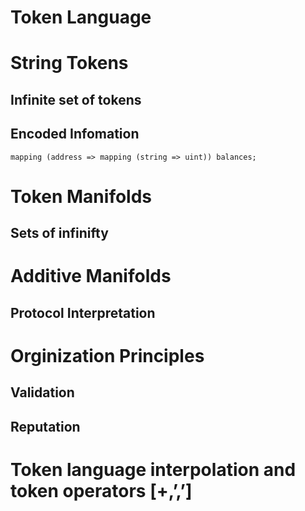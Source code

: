 # Token Language

# String Tokens
## Infinite set of tokens
## Encoded Infomation

```
mapping (address => mapping (string => uint)) balances;
```

# Token Manifolds
## Sets of infinifty

# Additive Manifolds
## Protocol Interpretation

# Orginization Principles
## Validation 
## Reputation

# Token language interpolation and token operators [+,’,’]

